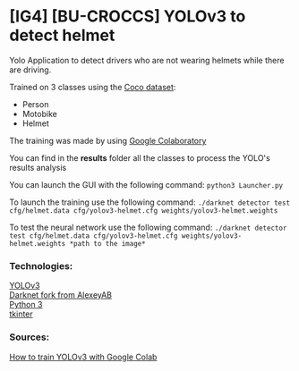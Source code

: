 # [IG4] [BU-CROCCS] YOLOv3 to detect helmet

Yolo Application to detect drivers who are not wearing helmets while there are driving.

Trained on 3 classes using the [Coco dataset](https://cocodataset.org/#home):

* Person
* Motobike
* Helmet

The training was made by using [Google Colaboratory](https://colab.research.google.com)

You can find in the **results** folder all the classes to process the YOLO's results analysis

You can launch the GUI with the following command:
`python3 Launcher.py`


To launch the training use the following command:
`./darknet detector test cfg/helmet.data cfg/yolov3-helmet.cfg weights/yolov3-helmet.weights`

To test the neural network use the following command:
`./darknet detector test cfg/helmet.data cfg/yolov3-helmet.cfg weights/yolov3-helmet.weights *path to the image*`


### Technologies:
[YOLOv3](https://pjreddie.com/darknet/yolo/)<br/>
[Darknet fork from AlexeyAB](https://github.com/AlexeyAB/darknet)<br/>
[Python 3](https://www.python.org/download/releases/3.0/)<br/>
[tkinter](https://docs.python.org/3/library/tkinter.html#module-tkinter)<br/>

### Sources:
[How to train YOLOv3 with Google Colab](https://colab.research.google.com/drive/1lTGZsfMaGUpBG4inDIQwIJVW476ibXk_#scrollTo=Cqo1gtPX6BXO)
